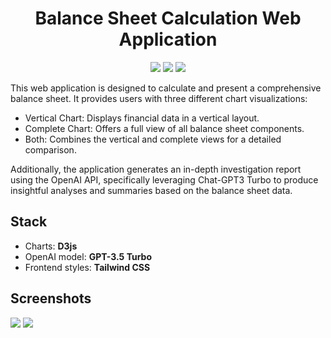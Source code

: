 <h1 align="center">Balance Sheet Calculation Web Application</h1>
<p align="center">
      <img src='https://img.shields.io/badge/chatGPT-74aa9c?style=for-the-badge&logo=openai&logoColor=white'>   
      <img src='https://img.shields.io/badge/javascript-%23323330.svg?style=for-the-badge&logo=javascript&logoColor=%23F7DF1E'>    
      <img src='https://img.shields.io/badge/tailwindcss-%2338B2AC.svg?style=for-the-badge&logo=tailwind-css&logoColor=white'>    
</p>

This web application is designed to calculate and present a comprehensive balance sheet. It provides users with three different chart visualizations:
<ul>
  <li>Vertical Chart: Displays financial data in a vertical layout.</li>
  <li>Complete Chart: Offers a full view of all balance sheet components.</li>
  <li>Both: Combines the vertical and complete views for a detailed comparison.</li>
</ul>

Additionally, the application generates an in-depth investigation report using the OpenAI API, specifically leveraging Chat-GPT3 Turbo to produce insightful analyses and summaries based on the balance sheet data.

## Stack

- Charts: **D3js**
- OpenAI model: **GPT-3.5 Turbo**
- Frontend styles: **Tailwind CSS**

## Screenshots ##

<img src='https://i.imgur.com/GUgk9Yx.png'>
<img src='https://i.imgur.com/spamAJ2.png'>
